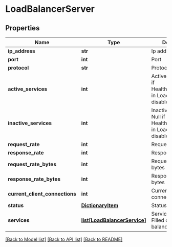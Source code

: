 # LoadBalancerServer

## Properties
Name | Type | Description | Notes
------------ | ------------- | ------------- | -------------
**ip_address** | **str** | Ip address | [optional] 
**port** | **int** | Port | [optional] 
**protocol** | **str** | Protocol | [optional] 
**active_services** | **int** | Active services. Null if HealthCheckEnabled in Load balancer disabled. | [optional] 
**inactive_services** | **int** | Inactive services. Null if HealthCheckEnabled in Load balancer disabled. | [optional] 
**request_rate** | **int** | Request rate | [optional] 
**response_rate** | **int** | Response rate | [optional] 
**request_rate_bytes** | **int** | Request rate in bytes | [optional] 
**response_rate_bytes** | **int** | Response rate in bytes | [optional] 
**current_client_connections** | **int** | Current client connections | [optional] 
**status** | [**DictionaryItem**](DictionaryItem.md) | Status | [optional] 
**services** | [**list[LoadBalancerService]**](LoadBalancerService.md) | Services statistics. Filled only in load balancer details. | [optional] 

[[Back to Model list]](../README.md#documentation-for-models) [[Back to API list]](../README.md#documentation-for-api-endpoints) [[Back to README]](../README.md)


